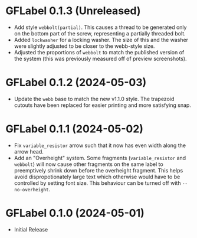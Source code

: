 # GFLabel 0.1.3 (Unreleased)

- Add style `webbolt(partial)`. This causes a thread to be generated only on
  the bottom part of the screw, representing a partially threaded bolt.
- Added `lockwasher` for a locking washer. The size of this and the washer
  were slightly adjusted to be closer to the webb-style size.
- Adjusted the proportions of `webbolt` to match the published version of the
  system (this was previously measured off of preview screenshots).

# GFLabel 0.1.2 (2024-05-03)

- Update the `webb` base to match the new v1.1.0 style. The trapezoid cutouts
  have been replaced for easier printing and more satisfying snap.

# GFLabel 0.1.1 (2024-05-02)

- Fix `variable_resistor` arrow such that it now has even width along the
  arrow head.
- Add an "Overheight" system. Some fragments (`variable_resistor` and
  `webbolt`) will now cause other fragments on the same label to preemptively
  shrink down before the overheight fragment. This helps avoid
  dispropotionately large text which otherwise would have to be controlled by
  setting font size. This behaviour can be turned off with `--no-overheight`.


# GFLabel 0.1.0 (2024-05-01)
- Initial Release



